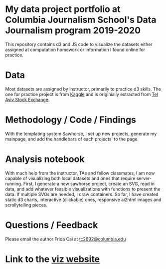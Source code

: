 # My data project portfolio at Columbia Journalism School's Data Journalism program 2019-2020 

This repository contains d3 and JS code to visualize the datasets either assigned at computation homework or information I found online for practice. 

# Data

Most datasets are assigned by instructor, primarily to practice d3 skills. The one for practice project is from [Kaggle](https://www.kaggle.com/haimfeld87/top-35-israeli-stocks-5-years-data) and is originially extracted from [Tel Aviv Stock Exchange](https://www.tase.co.il/en/market_data/index/142/tracking_products/etf).

# Methodology / Code / Findings

With the templating system Sawhorse, I set up new projects, generate my mainpage, and add the handlebars of each projects' to the page.

# Analysis notebook 
With much help from the instructor, TAs and fellow classmates, I am now capable of visualizing both local datasets and ones that require server-running. First, I generate a new sawhorse project, create an SVG, read in data, and add whatever feasible visualizations with functions to present the data. If multiple SVGs are needed, I draw containers. So far, I have created static d3 charts, interactive (clickable) ones, responsive ai2html images and scrollytelling pieces. 

# Questions / Feedback

Please email the author Frida Cai at tc2692@columbia.edu 

# Link to the [viz website](https://tongxucai.github.io/portfolio/practiceproject.html)

